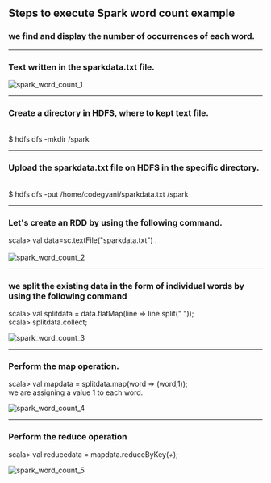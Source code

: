 ## Steps to execute Spark word count example
### we find and display the number of occurrences of each word.
<hr>

### Text written in the sparkdata.txt file.
![spark_word_count_1](https://user-images.githubusercontent.com/71318008/178147522-c56aeece-a6be-4926-ab13-2efa5c51948e.png)
<hr>

### Create a directory in HDFS, where to kept text file.
<br/>
$ hdfs dfs -mkdir /spark  
<br/>
<hr>

### Upload the sparkdata.txt file on HDFS in the specific directory.
<br/>
$ hdfs dfs -put /home/codegyani/sparkdata.txt /spark  
<br/>
<hr>

### Let's create an RDD by using the following command.<br/>
 scala> val data=sc.textFile("sparkdata.txt") .
<br/><br/>
![spark_word_count_2](https://user-images.githubusercontent.com/71318008/178147626-9524b83a-e63e-4902-aee7-4f0f698c4ae3.png)
<hr>

### we split the existing data in the form of individual words by using the following command <br/>
scala> val splitdata = data.flatMap(line => line.split(" ")); <br/>
scala> splitdata.collect;  <br/>

![spark_word_count_3](https://user-images.githubusercontent.com/71318008/178147803-4ac70c76-5b15-499a-8fdf-a6bf51b5b24c.png)
<hr>

### Perform the map operation.<br/>
scala> val mapdata = splitdata.map(word => (word,1));  <br/>
we are assigning a value 1 to each word.<br/>

![spark_word_count_4](https://user-images.githubusercontent.com/71318008/178147870-bd22a354-de10-4694-9d1c-4211946d8d5f.png)
<hr>


### Perform the reduce operation<br/>
scala> val reducedata = mapdata.reduceByKey(_+_);  <br/>

![spark_word_count_5](https://user-images.githubusercontent.com/71318008/178147911-e18fac86-8ee5-489e-82c2-d946d301836d.png)


